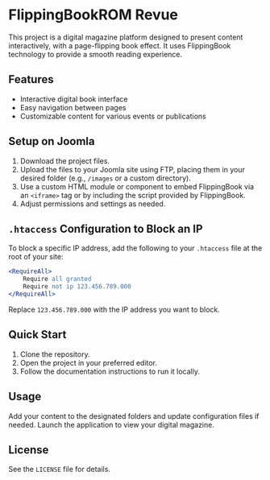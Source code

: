 # FlippingBookROM Revue

This project is a digital magazine platform designed to present content interactively, with a page-flipping book effect. It uses FlippingBook technology to provide a smooth reading experience.

## Features

- Interactive digital book interface
- Easy navigation between pages
- Customizable content for various events or publications

## Setup on Joomla

1. Download the project files.
2. Upload the files to your Joomla site using FTP, placing them in your desired folder (e.g., `/images` or a custom directory).
3. Use a custom HTML module or component to embed FlippingBook via an `<iframe>` tag or by including the script provided by FlippingBook.
4. Adjust permissions and settings as needed.

## `.htaccess` Configuration to Block an IP

To block a specific IP address, add the following to your `.htaccess` file at the root of your site:

```apache
<RequireAll>
    Require all granted
    Require not ip 123.456.789.000
</RequireAll>
```
Replace `123.456.789.000` with the IP address you want to block.

## Quick Start

1. Clone the repository.
2. Open the project in your preferred editor.
3. Follow the documentation instructions to run it locally.

## Usage

Add your content to the designated folders and update configuration files if needed. Launch the application to view your digital magazine.

## License

See the `LICENSE` file for details.
